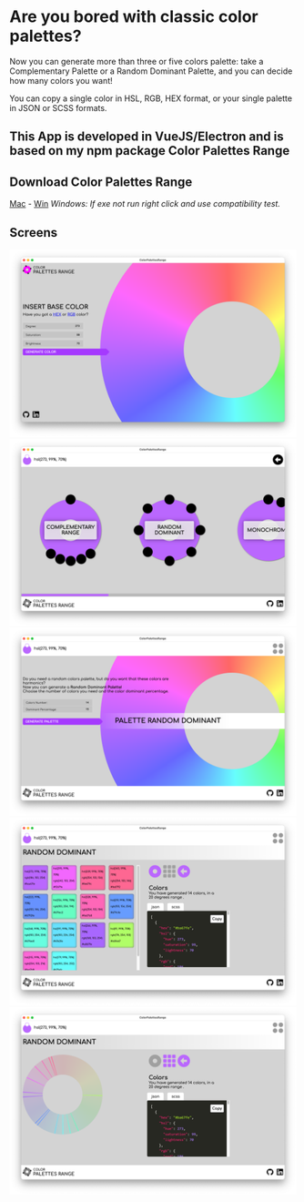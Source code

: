 # Are you bored with classic color palettes?
Now you can generate more than three or five colors palette:
take a Complementary Palette or a Random Dominant Palette, and you can decide how many colors you want!

You can copy a single color in HSL, RGB, HEX format, or your single palette in JSON or SCSS formats.

## This App is developed in VueJS/Electron and is based on my npm package Color Palettes Range

## Download Color Palettes Range
[Mac](./make/zip/darwin/x64/ColorPalettesRange-darwin-x64-0.1.0.zip) - [Win](./make/zip/win32/x64/ColorPalettesRange-win32-x64-0.1.0.zip)
*Windows: If exe not run right click and use compatibility test.*


## Screens
![Home](../img/package-lock.png)
![Palettes](../img/mac-app-palettes.png)
![Palette](../img/mac-app-palette.png)
![Palette Colors](../img/mac-app-palette-colors.png)
![Palette Wheel](../img/mac-app-palette-wheel.png)

